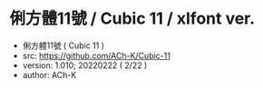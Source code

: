 # 俐方體11號 / Cubic 11 / xlfont ver.

 - 俐方體11號 ( Cubic 11 )
 - src: https://github.com/ACh-K/Cubic-11
 - version: 1.010; 20220222 ( 2/22 )
 - author: ACh-K


